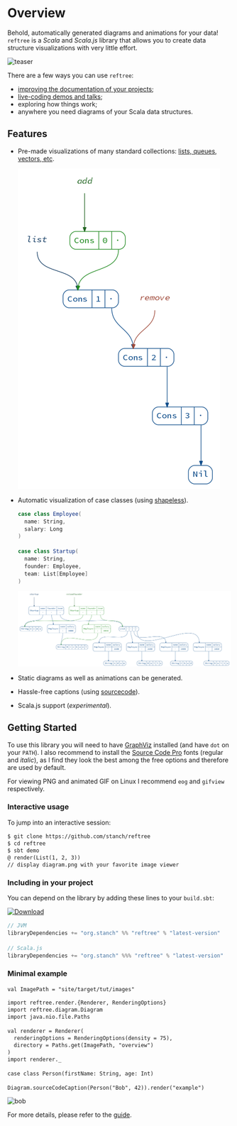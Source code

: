 # Overview

Behold, automatically generated diagrams and animations for your data!
`reftree` is a *Scala* and *Scala.js* library that allows you to
create data structure visualizations with very little effort.

![teaser](images/teaser.gif)

There are a few ways you can use `reftree`:

* [improving the documentation of your projects](https://stanch.github.io/zipper/);
* [live-coding demos and talks](Talks.md);
* exploring how things work;
* anywhere you need diagrams of your Scala data structures.

## Features

* Pre-made visualizations of many standard collections:
  [lists, queues, vectors, etc](talks/Immutability.html#immutable-data-structures).

  ![lists](images/immutability/data/lists.png)

* Automatic visualization of case classes (using
  [shapeless](https://github.com/milessabin/shapeless/wiki/Feature-overview:-shapeless-2.0.0#generic-representation-of-sealed-families-of-case-classes)).

  ```scala
  case class Employee(
    name: String,
    salary: Long
  )

  case class Startup(
    name: String,
    founder: Employee,
    team: List[Employee]
  )
  ```

  ![startup](images/immutability/lenses/startup.png)

* Static diagrams as well as animations can be generated.
* Hassle-free captions (using [sourcecode](https://github.com/lihaoyi/sourcecode)).
* Scala.js support (*experimental*).

## Getting Started

To use this library you will need to have [GraphViz](http://www.graphviz.org/) installed (and have `dot` on your `PATH`).
I also recommend to install the [Source Code Pro](https://github.com/adobe-fonts/source-code-pro) fonts (regular and *italic*),
as I find they look the best among the free options and therefore are used by default.

For viewing PNG and animated GIF on Linux I recommend `eog` and `gifview` respectively.

### Interactive usage

To jump into an interactive session:

```
$ git clone https://github.com/stanch/reftree
$ cd reftree
$ sbt demo
@ render(List(1, 2, 3))
// display diagram.png with your favorite image viewer
```

### Including in your project

You can depend on the library by adding these lines to your `build.sbt`:

[ ![Download](https://api.bintray.com/packages/stanch/maven/reftree/images/download.svg) ](https://bintray.com/stanch/maven/reftree/_latestVersion)

```scala
// JVM
libraryDependencies += "org.stanch" %% "reftree" % "latest-version"

// Scala.js
libraryDependencies += "org.stanch" %%% "reftree" % "latest-version"
```

### Minimal example

```tut:invisible
val ImagePath = "site/target/tut/images"
```

```tut:silent
import reftree.render.{Renderer, RenderingOptions}
import reftree.diagram.Diagram
import java.nio.file.Paths

val renderer = Renderer(
  renderingOptions = RenderingOptions(density = 75),
  directory = Paths.get(ImagePath, "overview")
)
import renderer._

case class Person(firstName: String, age: Int)

Diagram.sourceCodeCaption(Person("Bob", 42)).render("example")
```

![bob](images/overview/example.png)

For more details, please refer to the [guide](Guide.md).
